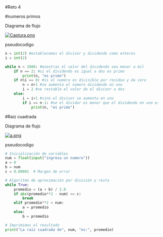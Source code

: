 #Reto 4

#numeros primos

Diagrama de flujo

[![Captura.png](https://i.postimg.cc/tRnK5SmJ/Captura.png)](https://postimg.cc/QVsYNbDZ)

 pseudocodigo

```python
n = int(2) #establecemos el divisor y dividendo como enteros
i = int(2) 

while n < 1000: #mientras el valor del dividendo sea menor a mil
    if n == 2: #si el dividendo es igual a dos es primo
        print(n, "es primo")
    if n%i == 0: #si el numero es divisible por residuo y da cero 
        n = n+1 #se aumenta el numero dividendo en uno
        i = 2 #se restable el valor de el divisor a dos
    else: 
        i = i+1 #sino el divisor se aumenta en uno 
        if i == n-1: #se el dividor es menor que el dividendo en uno es primo
            print(n, "es primo")
```

#Raiz cuadrada

Diagrama de flujo


 [![a.png](https://i.postimg.cc/N0F9H5vr/a.png)](https://postimg.cc/xkr1rjC0)

 pseudocodigo


````python
# Inicialización de variables
num = float(input("ingresa un numero"))
a = 0
b = num
c = 0.00001  # Margen de error 

# Algoritmo de aproximación por división y resta
while True:
    promedio = (a + b) / 2.0
    if abs(promedio**2 - num) <= c:
        break
    elif promedio**2 < num:
        a = promedio
    else:
        b = promedio

# Imprimimos el resultado
print("La raíz cuadrada de", num, "es:", promedio)

````

